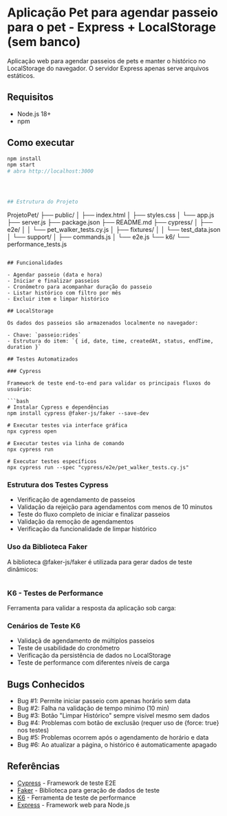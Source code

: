 

# Aplicação Pet  para agendar passeio para o pet -  Express + LocalStorage (sem banco)

Aplicação web para agendar passeios de pets e manter o histórico no LocalStorage do navegador. O servidor Express apenas serve arquivos estáticos.

## Requisitos
- Node.js 18+
- npm

## Como executar
```bash
npm install
npm start
# abra http://localhost:3000




## Estrutura do Projeto

```
ProjetoPet/
├── public/
│   ├── index.html
│   ├── styles.css
│   └── app.js
├── server.js
├── package.json
├── README.md
├── cypress/
│   ├── e2e/
│   │   └── pet_walker_tests.cy.js
│   ├── fixtures/
│   │   └── test_data.json
│   └── support/
│       ├── commands.js
│       └── e2e.js
└── k6/
    └── performance_tests.js

```

## Funcionalidades

- Agendar passeio (data e hora)
- Iniciar e finalizar passeios
- Cronômetro para acompanhar duração do passeio
- Listar histórico com filtro por mês
- Excluir item e limpar histórico

## LocalStorage

Os dados dos passeios são armazenados localmente no navegador:

- Chave: `passeio:rides`
- Estrutura do item: `{ id, date, time, createdAt, status, endTime, duration }`

## Testes Automatizados

### Cypress

Framework de teste end-to-end para validar os principais fluxos do usuário:

```bash
# Instalar Cypress e dependências
npm install cypress @faker-js/faker --save-dev

# Executar testes via interface gráfica
npx cypress open

# Executar testes via linha de comando
npx cypress run

# Executar testes específicos
npx cypress run --spec "cypress/e2e/pet_walker_tests.cy.js"

```

### Estrutura dos Testes Cypress

- Verificação de agendamento de passeios
- Validação da rejeição para agendamentos com menos de 10 minutos
- Teste do fluxo completo de iniciar e finalizar passeios
- Validação da remoção de agendamentos
- Verificação da funcionalidade de limpar histórico

### Uso da Biblioteca Faker

A biblioteca @faker-js/faker é utilizada para gerar dados de teste dinâmicos:

```jsx

```

### K6 - Testes de Performance

Ferramenta para validar a resposta da aplicação sob carga:

### Cenários de Teste K6

- Validaçã de agendamento de múltiplos passeios
- Teste de usabilidade do cronômetro
- Verificação da persistência de dados no LocalStorage
- Teste de performance com diferentes níveis de carga

## Bugs Conhecidos

- Bug #1: Permite iniciar passeio com apenas horário sem data
- Bug #2: Falha na validação de tempo mínimo (10 min)
- Bug #3: Botão "Limpar Histórico" sempre visível mesmo sem dados
- Bug #4: Problemas com botão de exclusão (requer uso de {force: true} nos testes)
- Bug #5: Problemas ocorrem após o agendamento de horário e data
- Bug #6: Ao atualizar a página, o histórico é automaticamente apagado

## Referências

- [Cypress](https://www.cypress.io/) - Framework de teste E2E
- [Faker](https://fakerjs.dev/) - Biblioteca para geração de dados de teste
- [K6](https://k6.io/) - Ferramenta de teste de performance
- [Express](https://expressjs.com/) - Framework web para Node.js
